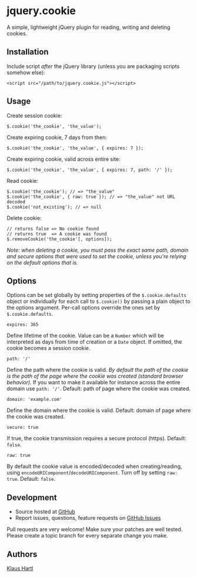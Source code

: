 # jquery.cookie

A simple, lightweight jQuery plugin for reading, writing and deleting cookies.

## Installation

Include script *after* the jQuery library (unless you are packaging scripts somehow else):

    <script src="/path/to/jquery.cookie.js"></script>

## Usage

Create session cookie:

    $.cookie('the_cookie', 'the_value');

Create expiring cookie, 7 days from then:

    $.cookie('the_cookie', 'the_value', { expires: 7 });

Create expiring cookie, valid across entire site:

    $.cookie('the_cookie', 'the_value', { expires: 7, path: '/' });

Read cookie:

    $.cookie('the_cookie'); // => "the_value"
    $.cookie('the_cookie', { raw: true }); // => "the_value" not URL decoded
    $.cookie('not_existing'); // => null

Delete cookie:

    // returns false => No cookie found
    // returns true  => A cookie was found
    $.removeCookie('the_cookie'[, options]);

*Note: when deleting a cookie, you must pass the exact same path, domain and secure options that were used to set the cookie, unless you're relying on the default options that is.*

## Options

Options can be set globally by setting properties of the `$.cookie.defaults` object or individually for each call to `$.cookie()` by passing a plain object to the options argument. Per-call options override the ones set by `$.cookie.defaults`.

    expires: 365

Define lifetime of the cookie. Value can be a `Number` which will be interpreted as days from time of creation or a `Date` object. If omitted, the cookie becomes a session cookie.

    path: '/'

Define the path where the cookie is valid. *By default the path of the cookie is the path of the page where the cookie was created (standard browser behavior).* If you want to make it available for instance across the entire domain use `path: '/'`. Default: path of page where the cookie was created.

    domain: 'example.com'

Define the domain where the cookie is valid. Default: domain of page where the cookie was created.

    secure: true

If true, the cookie transmission requires a secure protocol (https). Default: `false`.

    raw: true

By default the cookie value is encoded/decoded when creating/reading, using `encodeURIComponent`/`decodeURIComponent`. Turn off by setting `raw: true`. Default: `false`.

## Development

- Source hosted at [GitHub](https://github.com/carhartl/jquery-cookie)
- Report issues, questions, feature requests on [GitHub Issues](https://github.com/carhartl/jquery-cookie/issues)

Pull requests are very welcome! Make sure your patches are well tested. Please create a topic branch for every separate change you make.

## Authors

[Klaus Hartl](https://github.com/carhartl)
